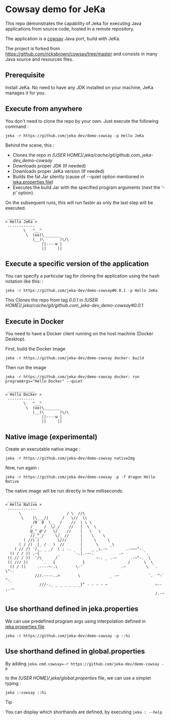 # Cowsay demo for JeKa

This repo demonstrates the capability of Jeka for executing Java applications from source code, hosted 
in a remote repository.

The application is a [cowsay](https://en.wikipedia.org/wiki/Cowsay) Java port, build with JeKa. 

The project is forked from https://github.com/ricksbrown/cowsay/tree/master
and consists in many Java source and resources files.

## Prerequisite 

Install JeKa.
No need to have any JDK installed on your machine, JeKa manages it for you.

## Execute from anywhere

You don't need to clone the repo by your own. Just execute the following command :

```shell
jeka -r https://github.com/jeka-dev/demo-cowsay -p Hello JeKa
```

Behind the scene, this :
  - Clones the repo in *[USER HOME]/.jeka/cache/git/github.com_jeka-dev_demo-cowsay*
  - Downloads proper JDK (If needed)
  - Downloads proper JeKa version (If needed)
  - Builds the fat Jar silently (cause of --quiet option mentioned in [jeka.properties file](jeka.properties))
  - Executes the build Jar with the specified program arguments (next the '-p' option).

On the subsequent runs, this will run faster as only the last step will be executed.

```
 ____________
< Hello JeKa >
 ------------
        \   ^__^
         \  (oo)\_______
            (__)\       )\/\
                ||----w |
                ||     ||
```

## Execute a specific version of the application

You can specify a particular tag for cloning the application using the hash notation like this: : 

```shell
jeka -r https://github.com/jeka-dev/demo-cowsay#0.0.1 -p Hello JeKa
```
This Clones the repo from tag *0.0.1* in *[USER HOME]/.jeka/cache/git/github.com_jeka-dev_demo-cowsay#0.0.1*

## Execute in Docker
You need to have a Docker client running on the host machine (Docker Desktop).

First, build the Docker image
```shell
jeka -r https://github.com/jeka-dev/demo-cowsay docker: build
```

Then run the image
```shell
jeka -r https://github.com/jeka-dev/demo-cowsay docker: run programArgs="Hello Docker" --quiet
```

```
 ____________
< Hello Docker >
 ------------
        \   ^__^
         \  (oo)\_______
            (__)\       )\/\
                ||----w |
                ||     ||
```

## Native image (experimental)

Create an executable native image :

```shell
jeka -r https://github.com/jeka-dev/demo-cowsay nativeImg 
```

Now, run again :
```shell
jeka -r https://github.com/jeka-dev/demo-cowsay -p -f dragon Hello Native
```
The native image will be run directly in few milliseconds.
```
 _____________
< Hello Native >
 -------------
      \                    / \  //\
       \    |\___/|      /   \//  \\
            /0  0  \__  /    //  | \ \
           /     /  \/_/    //   |  \  \
           @_^_@'/   \/_   //    |   \   \
           //_^_/     \/_ //     |    \    \
        ( //) |        \///      |     \     \
      ( / /) _|_ /   )  //       |      \     _\
    ( // /) '/,_ _ _/  ( ; -.    |    _ _\.-~        .-~~~^-.
  (( / / )) ,-{        _      `-.|.-~-.           .~         `.
 (( // / ))  '/\      /                 ~-. _ .-~      .-~^-.  \
 (( /// ))      `.   {            }                   /      \  \
  (( / ))     .----~-.\        \-'                 .~         \  `. \^-.
             ///.----..>        \             _ -~             `.  ^-`  ^-_
               ///-._ _ _ _ _ _ _}^ - - - - ~                     ~-- ,.-~
                                                                  /.-~
```

## Use shorthand defined in jeka.properties

We can use predefined program args using interpolation defined in [jeka.properties file](jeka.properties)

```shell
jeka -r https://github.com/jeka-dev/demo-cowsay -p ::hi
```

## Use shorthand defined in global.properties

By adding `jeka.cmd.cowsay=-r https://github.com/jeka-dev/demo-cowsay -p`

to the *[USER HOME]/.jeka/global.properties* file, we can use a simpler typing :

```shell
jeka ::cowsay ::hi
```

> [!TIP]
> You can display which shorthands are defined, by executing `jeka : --help`
